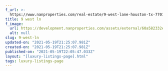 ```yaml
---
f_url: >-
  https://www.nanproperties.com/real-estate/9-west-lane-houston-tx-77019/7344983/103181044
title: 9 west ln
f_image:
  url: https://development.nanproperties.com/assets/external/60a582332e517e118dcb9671_content_1-2.jpeg
  alt: null
slug: 9-west-ln
updated-on: "2021-05-19T21:25:07.981Z"
created-on: "2021-05-19T21:25:07.981Z"
published-on: "2021-05-19T22:05:47.033Z"
layout: "[luxury-listings-page].html"
tags: luxury-listings-page
---
```


